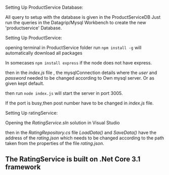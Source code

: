 Setting Up ProductService Database:

All query to setup with the database is given in the ProductServiceDB
Just run the queries in the Datagrip/Mysql Workbench to create the new 'productservice' Database.

Setting Up ProductService:

opening terminal in ProductService folder
run `npm install -g` will automatically download all packages

In somecases `npm install express` if the node does not have express. 

then in the _index.js_ file , the mysqlConnection details where the _user_ and _password_ needed to be changed according to Own mysql server. Or as given kept default.

then run `node index.js` will start the server in port 3005. 

If the port is busy,then post number have to be changed in _index.js_ file.

Setting Up ratingService:

Opening the _RatingService.sln_ solution in Visual Studio

then in the _RatingRepository.cs_ file _LoadData()_ and _SaveData()_ have the address of the _rating.json_ which needs to be changed according to the path taken from the properties of the file _rating.json_.

## The RatingService is built on .Net Core 3.1 framework ##
